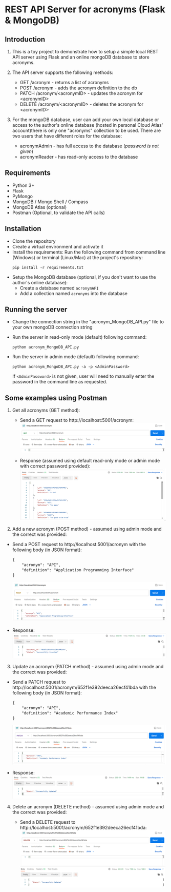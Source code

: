 # REST API Server for acronyms (Flask & MongoDB)

## Introduction

1. This is a toy project to demonstrate how to setup a simple local REST API server using Flask and an online mongoDB database to store acronyms.

2. The API server supports the following methods:
    * GET /acronym - returns a list of acronyms
    * POST /acronym - adds the acronym definition to the db
    * PATCH /acronym/\<acronymID\> - updates the acronym for \<acronymID\>
    * DELETE /acronym/\<acronymID\> - deletes the acronym for \<acronymID\>

3. For the mongoDB database, user can add your own local database or access to the author's online database (hosted in personal Cloud Atlas' account)there is only one "acronyms" collection to be used. There are two users that have different roles for the database:
    * acronymAdmin - has full access to the database (_password is not given_)
    * acronymReader - has read-only access to the database


 ## Requirements

* Python 3+
* Flask
* PyMongo
* MongoDB / Mongo Shell / Compass
* MongoDB Atlas (optional)
* Postman (Optional, to validate the API calls)
    

 ## Installation
* Clone the repository
* Create a virtual environment and activate it
* Install the requirements:
    Run the following command from command line (Windows) or terminal (Linux/Mac) at the project's repository:
    ```
    pip install -r requirements.txt
    ```
* Setup the MongoDB database (optional, if you don't want to use the author's online database):
    - Create a database named `acronymAPI`
    - Add a collection named `acronyms` into the database


 ## Running the server

* Change the connection string in the "acronym_MongoDB_API.py" file to your own mongoDB connection string

* Run the server in read-only mode (default) following command:

    ```
    python acronym_MongoDB_API.py
    ```


* Run the server in admin mode (default) following command:

    ```
    python acronym_MongoDB_API.py -a -p <AdminPassword>
    ```


    If `<AdminPassword>` is not given, user will need to manually enter the password in the command line as requested.

## Some examples using Postman

1. Get all acronyms (GET method):

    * Send a GET request to http://localhost:5001/acronym:
        ![GET request](images/get_request.png)

    * Response (assumed using default read-only mode or admin mode with correct password provided):
        ![GET response](images/get_response.png)


2.   Add a new acronym (POST method) - assumed using admin mode and the correct <AdminPassword> was provided:

* Send a POST request to http://localhost:5001/acronym with the following body (in JSON format):
    ```    
    {
        "acronym": "API",
        "definition": "Application Programming Interface"
    }
    ```
    ![POST request](images/post_request.png)

* Response:
    ![POST response](images/post_response.png)


3.   Update an acronym (PATCH method) - assumed using admin mode and the correct <AdminPassword> was provided:

* Send a PATCH request to http://localhost:5001/acronym/652f1e392deeca26ecf41bda with the following body (in JSON format):
    ```
    {
        "acronym": "API",
        "definition": "Academic Performance Index"
    }
    ```

    ![PATCH request](images/patch_request.png)

* Response:
    ![PATCH response](images/patch_response.png)

4.  Delete an acronym (DELETE method) - assumed using admin mode and the correct <AdminPassword> was provided:

    * Send a DELETE request to http://localhost:5001/acronym/652f1e392deeca26ecf41bda:
        ![DELETE request and response](images/delete_request_response.png)
